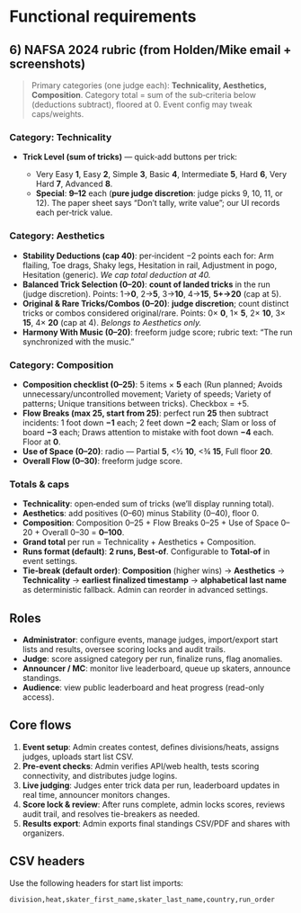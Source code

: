 # Functional requirements

## 6) NAFSA 2024 rubric (from Holden/Mike email + screenshots)

> Primary categories (one judge each): **Technicality, Aesthetics, Composition**. Category total = sum of the sub‑criteria below (deductions subtract), floored at 0. Event config may tweak caps/weights.

### Category: Technicality

* **Trick Level (sum of tricks)** — quick‑add buttons per trick:

  * Very Easy **1**, Easy **2**, Simple **3**, Basic **4**, Intermediate **5**, Hard **6**, Very Hard **7**, Advanced **8**.
  * **Special**: **9–12** each (**pure judge discretion**: judge picks 9, 10, 11, or 12). The paper sheet says “Don’t tally, write value”; our UI records each per‑trick value.

### Category: Aesthetics

* **Stability Deductions (cap 40)**: per‑incident −2 points each for: Arm flailing, Toe drags, Shaky legs, Hesitation in rail, Adjustment in pogo, Hesitation (generic). *We cap total deduction at 40.*
* **Balanced Trick Selection (0–20)**: **count of landed tricks** in the run (judge discretion). Points: 1→**0**, 2→**5**, 3→**10**, 4→**15**, **5+→20** (cap at 5).
* **Original & Rare Tricks/Combos (0–20)**: **judge discretion**; count distinct tricks or combos considered original/rare. Points: 0× **0**, 1× **5**, 2× **10**, 3× **15**, 4× **20** (cap at 4). *Belongs to Aesthetics only.*
* **Harmony With Music (0–20)**: freeform judge score; rubric text: “The run synchronized with the music.”

### Category: Composition

* **Composition checklist (0–25)**: 5 items × **5** each (Run planned; Avoids unnecessary/uncontrolled movement; Variety of speeds; Variety of patterns; Unique transitions between tricks). Checkbox = +5.
* **Flow Breaks (max 25, start from 25)**: perfect run **25** then subtract incidents: 1 foot down **−1** each; 2 feet down **−2** each; Slam or loss of board **−3** each; Draws attention to mistake with foot down **−4** each. Floor at **0**.
* **Use of Space (0–20)**: radio — Partial **5**, <½ **10**, <¾ **15**, Full floor **20**.
* **Overall Flow (0–30)**: freeform judge score.

### Totals & caps

* **Technicality**: open‑ended sum of tricks (we’ll display running total).
* **Aesthetics**: add positives (0–60) minus Stability (0–40), floor 0.
* **Composition**: Composition 0–25 + Flow Breaks 0–25 + Use of Space 0–20 + Overall 0–30 = **0–100**.
* **Grand total** per run = Technicality + Aesthetics + Composition.
* **Runs format (default)**: **2 runs, Best‑of**. Configurable to **Total‑of** in event settings.
* **Tie‑break (default order)**: **Composition** (higher wins) → **Aesthetics** → **Technicality** → **earliest finalized timestamp** → **alphabetical last name** as deterministic fallback. Admin can reorder in advanced settings.

## Roles

- **Administrator**: configure events, manage judges, import/export start lists and results, oversee scoring locks and audit trails.
- **Judge**: score assigned category per run, finalize runs, flag anomalies.
- **Announcer / MC**: monitor live leaderboard, queue up skaters, announce standings.
- **Audience**: view public leaderboard and heat progress (read-only access).

## Core flows

1. **Event setup**: Admin creates contest, defines divisions/heats, assigns judges, uploads start list CSV.
2. **Pre-event checks**: Admin verifies API/web health, tests scoring connectivity, and distributes judge logins.
3. **Live judging**: Judges enter trick data per run, leaderboard updates in real time, announcer monitors changes.
4. **Score lock & review**: After runs complete, admin locks scores, reviews audit trail, and resolves tie-breakers as needed.
5. **Results export**: Admin exports final standings CSV/PDF and shares with organizers.

## CSV headers

Use the following headers for start list imports:

```
division,heat,skater_first_name,skater_last_name,country,run_order
```
